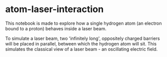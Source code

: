 # atom-laser-interaction
This notebook is made to explore how a single hydrogen atom
(an electron bound to a proton) behaves inside a laser beam.

To simulate a laser beam, two 'infinitely long', oppositely charged barriers
will be placed in parallel, between which the hydrogen atom will sit.
This simulates the classical view of a laser beam - an oscillating electric
field.
